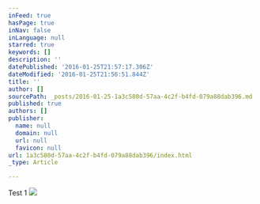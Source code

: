 ```yaml
---
inFeed: true
hasPage: true
inNav: false
inLanguage: null
starred: true
keywords: []
description: ''
datePublished: '2016-01-25T21:57:17.306Z'
dateModified: '2016-01-25T21:56:51.844Z'
title: ''
author: []
sourcePath: _posts/2016-01-25-1a3c580d-57aa-4c2f-b4fd-079a88dab396.md
published: true
authors: []
publisher:
  name: null
  domain: null
  url: null
  favicon: null
url: 1a3c580d-57aa-4c2f-b4fd-079a88dab396/index.html
_type: Article

---
```

Test 1
![](https://the-grid-user-content.s3-us-west-2.amazonaws.com/d8bda9e0-04d0-4c57-93f9-423aa9450529.jpg)